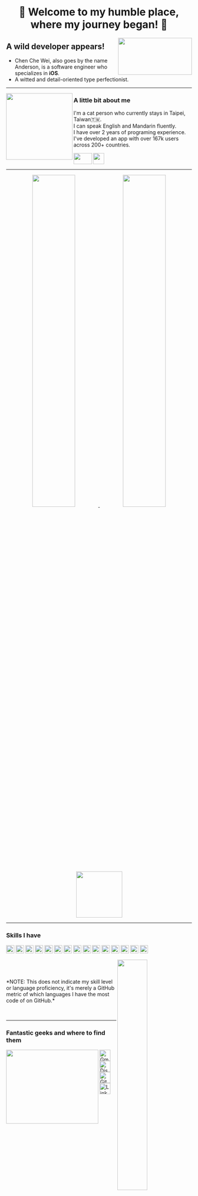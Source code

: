 <h1 align="center">🍻 Welcome to my humble place, where my journey began! 🍻 </h1>

<p>
  <img width="200px" height="100px" align='right' src="https://user-images.githubusercontent.com/62243142/162186964-edcecf1c-05ac-4551-a083-b21769a77424.gif">
</p>


## A wild developer appears!

- Chen Che Wei, also goes by the name Anderson, is a software engineer who specializes in **iOS**.
- A witted and detail-oriented type perfectionist.

---

<p>
  <img width="180px" height="180px" align='left' src="https://user-images.githubusercontent.com/62243142/162378492-4646be83-fb4f-4041-9f56-e0746db6bb5b.png">
</p>


<h3>A little bit about me</h3>

I'm a cat person who currently stays in Taipei, Taiwan🇹🇼. <br>
I can speak English and Mandarin fluently. <br>
I have over 2 years of programing experience. <br>
I've developed an app with over 167k users across 200+ countries. <br>

<p>
  <img width="50px" height="30px" align='left' src="https://user-images.githubusercontent.com/62243142/162382678-19a3a435-a328-4c7d-a9ce-a83e721137c3.gif">
</p>
<a href="https://apps.apple.com/tw/app/italkutalk-ai-recognition/id1263409577?l=en"><img style="height:30px;" src="https://img.shields.io/badge/-iTalkuTalk-468EE6?style=flat-square&logo=apple&logoColor=white"></a>

---

<div align="center">
  <a href="https://www.github.com/chenchewei" target="blank">
    <img width=48% src="http://github-readme-streak-stats.herokuapp.com?user=chenchewei&theme=solarized-dark&hide_border=true&date_format=M%20j%5B%2C%20Y%5D">
    <img width=48% src="https://github-readme-stats.vercel.app/api?username=chenchewei&include_all_commits=true&count_private=true&title_color=8CCEFF&text_color=FFFFFF&hide_border=true&border_radius=15&icon_color=FFFFFF&bg_color=FFFFFF,231557,44107A">
  </a>
</div>

<p align="center">
    <img width="125px" src="https://komarev.com/ghpvc/?username=chenchewei&style=plastic"/>
<!--     <img src="https://img.shields.io/github/followers/chenchewei?label=Followers"> -->
</p>

---

<h3>Skills I have</h3>
<p>
  <a href="https://forums.swift.org/">
  <img style="height:22px" alt="Swift" src="https://img.shields.io/badge/-Swift-FF7802?style=flat&logo=swift&logoColor=white"></a>
  <a href="https://developer.apple.com/library/archive/documentation/Cocoa/Conceptual/ProgrammingWithObjectiveC/Introduction/Introduction.html">
  <img style="height:22px" alt="Objective-C" src="https://img.shields.io/badge/-Objective C-468EE6?style=flat&logo=apple&logoColor=white"></a>
  <a href="https://www.python.org/">
  <img style="height:22px" alt="Python" src="https://img.shields.io/badge/-Python-306998?style=flat&logo=python&logoColor=FFD43B"></a>
  <a href="https://git-scm.com/">
  <img style="height:22px" alt="Git" src="https://img.shields.io/badge/-Git-white?style=flat&logo=git&logoColor=FF7802"></a>
  <a href="https://firebase.google.com/">
  <img style="height:22px" alt="Firebase" src="https://img.shields.io/badge/-Firebase-white?style=flat&logo=Firebase&logoColor=F6820D"></a>
  <img style="height:22px" alt="Google Cloud Platform" src="https://img.shields.io/badge/-Google_Cloud_Platform-white?style=flat&logo=google-cloud&logoColor=yellow"/>
  <img style="height:22px" alt="Java" src="https://img.shields.io/badge/-Java-white?style=flat&logo=java&logoColor=red"/>
  <img style="height:22px" alt="C" src="https://img.shields.io/badge/-C-white?style=flat&logo=c&logoColor=A8B9CC"/>
  <img style="height:22px" alt="Figma" src="https://img.shields.io/badge/-Figma-white?style=flat&logo=figma&logoColor=F24E1E"/>
  <img style="height:22px" alt="Realm" src="https://img.shields.io/badge/-Realm-white?style=flat&logo=realm&logoColor=39477F"/>
  <img style="height:22px" alt="Slack" src="https://img.shields.io/badge/-Slack-white?style=flat&logo=slack&logoColor=4A154B"/>
  <img style="height:22px" alt="CocoaPods" src="https://img.shields.io/badge/-CocoaPods-white?style=flat&logo=CocoaPods&logoColor=EE3322"/>
  <img style="height:22px" alt="WebRTC" src="https://img.shields.io/badge/-WebRTC-white?style=flat&logo=WebRTC&logoColor=333333"/>
  <img style="height:22px" alt="Socket.io" src="https://img.shields.io/badge/-Socket.io-white?style=flat&logo=Socket.io&logoColor=010101"/>
  <img style="height:22px" alt="openCV" src="https://img.shields.io/badge/-OpenCV-white?style=flat&logo=openCV&logoColor=5C3EE8"/>
</p>

<p>
<img width=40% align='right' src="https://github-readme-stats.vercel.app/api/top-langs/?username=chenchewei&layout=compact&include_all_commits=true&count_private=true&title_color=FFFFFF&text_color=FFFFFF&hide_border=true&border_radius=15&icon_color=FFFFFF&bg_color=FFFFFF,3F51B1,5A55AE,7B5FAC,8F6AAE,A86AA4,CC6B8E,F18271,F3A469,F7C978">
  <br>
  <br>
  <br>
  *NOTE: This does not indicate my skill level or language proficiency, it's merely a GitHub metric of which languages I have the most code of on GitHub.*
</p>
<br>

---

<h3>Fantastic geeks and where to find them</h3>
<p>
  <img width="250px" height="200px" align='left' src="https://user-images.githubusercontent.com/62243142/162426113-19b0d910-9f31-44a9-a446-13e4b1c5831f.gif">
</p>

<p>
  <a href="https://www.google.com/intl/zh-TW/gmail/about/">
  <img style="height:30px" alt="Gmail" src="https://img.shields.io/badge/-gunattack1120@gmail.com-C4C4C4?style=flat&logo=gmail&logoColor=#EA4335"/></a><br>
  <a href="https://discord.com/">
  <img style="height:30px" alt="Discord" src="https://img.shields.io/badge/-ParanoidLurker%234871-C4C4C4?style=flat&logo=discord&logoColor=#5865F2"/></a><br>
  <a href="https://github.com/chenchewei">
  <img style="height:30px" alt="GitHub" src="https://img.shields.io/badge/-chenchewei-C4C4C4?style=flat&logo=GitHub&logoColor=#181717"/></a><br>
  
  <a href="https://www.linkedin.com/in/%E5%93%B2%E5%81%89-%E9%99%B3-3a749b235/">
  <img style="height:30px" alt="Linkedin" src="https://img.shields.io/badge/-陳哲偉-C4C4C4?style=flat&logo=Linkedin&logoColor=#0A66C2"/></a>
</p>
